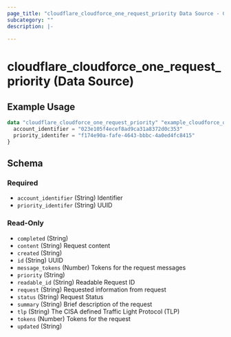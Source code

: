 ```yaml
---
page_title: "cloudflare_cloudforce_one_request_priority Data Source - Cloudflare"
subcategory: ""
description: |-
  
---
```


# cloudflare_cloudforce_one_request_priority (Data Source)



## Example Usage

```terraform
data "cloudflare_cloudforce_one_request_priority" "example_cloudforce_one_request_priority" {
  account_identifier = "023e105f4ecef8ad9ca31a8372d0c353"
  priority_identifer = "f174e90a-fafe-4643-bbbc-4a0ed4fc8415"
}
```

<!-- schema generated by tfplugindocs -->
## Schema

### Required

- `account_identifier` (String) Identifier
- `priority_identifer` (String) UUID

### Read-Only

- `completed` (String)
- `content` (String) Request content
- `created` (String)
- `id` (String) UUID
- `message_tokens` (Number) Tokens for the request messages
- `priority` (String)
- `readable_id` (String) Readable Request ID
- `request` (String) Requested information from request
- `status` (String) Request Status
- `summary` (String) Brief description of the request
- `tlp` (String) The CISA defined Traffic Light Protocol (TLP)
- `tokens` (Number) Tokens for the request
- `updated` (String)


